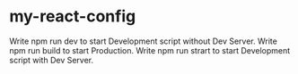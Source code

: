 # my-react-config

Write npm run dev to start Development script without Dev Server.
Write npm run build to start Production.
Write npm run strart to start Development script with Dev Server.